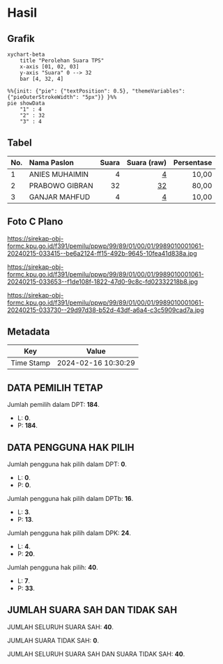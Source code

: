 # Hasil

## Grafik

```mermaid
xychart-beta
    title "Perolehan Suara TPS"
    x-axis [01, 02, 03]
    y-axis "Suara" 0 --> 32
    bar [4, 32, 4]
```

```mermaid
%%{init: {"pie": {"textPosition": 0.5}, "themeVariables": {"pieOuterStrokeWidth": "5px"}} }%%
pie showData
    "1" : 4
    "2" : 32
    "3" : 4
```

## Tabel

| No. | Nama Paslon    | Suara | Suara (raw) | Persentase |
|:--- |:-------------- | -----:| -----------:| ----------:|
| 1   | ANIES MUHAIMIN | 4     | [4][p-1]    | 10,00      |
| 2   | PRABOWO GIBRAN | 32    | [32][p-2]   | 80,00      |
| 3   | GANJAR MAHFUD  | 4     | [4][p-3]    | 10,00      |


[p-1]: https://github.com/gigit-pemilu/pemilu-2024-99-luar-negeri/blob/main/pilpres/hitung-suara/sub/99-luar-negeri/sub/89-penang-malaysia/sub/01-penang-malaysia/sub/0001-penang-malaysia/sub/061-ksk-046/sub/paslon-1.txt
[p-2]: https://github.com/gigit-pemilu/pemilu-2024-99-luar-negeri/blob/main/pilpres/hitung-suara/sub/99-luar-negeri/sub/89-penang-malaysia/sub/01-penang-malaysia/sub/0001-penang-malaysia/sub/061-ksk-046/sub/paslon-2.txt
[p-3]: https://github.com/gigit-pemilu/pemilu-2024-99-luar-negeri/blob/main/pilpres/hitung-suara/sub/99-luar-negeri/sub/89-penang-malaysia/sub/01-penang-malaysia/sub/0001-penang-malaysia/sub/061-ksk-046/sub/paslon-3.txt

## Foto C Plano

https://sirekap-obj-formc.kpu.go.id/f391/pemilu/ppwp/99/89/01/00/01/9989010001061-20240215-033415--be6a2124-ff15-492b-9645-10fea41d838a.jpg

https://sirekap-obj-formc.kpu.go.id/f391/pemilu/ppwp/99/89/01/00/01/9989010001061-20240215-033653--f1de108f-1822-47d0-9c8c-fd02332218b8.jpg

https://sirekap-obj-formc.kpu.go.id/f391/pemilu/ppwp/99/89/01/00/01/9989010001061-20240215-033730--29d97d38-b52d-43df-a6a4-c3c5909cad7a.jpg


## Metadata

| Key        | Value               |
| ---------- | ------------------- |
| Time Stamp | 2024-02-16 10:30:29 |


## DATA PEMILIH TETAP

Jumlah pemilih dalam DPT: **184**.
 * L: **0**.
 * P: **184**.

## DATA PENGGUNA HAK PILIH

Jumlah pengguna hak pilih dalam DPT: **0**.
 * L: **0**.
 * P: **0**.

Jumlah pengguna hak pilih dalam DPTb: **16**.
 * L: **3**.
 * P: **13**.

Jumlah pengguna hak pilih dalam DPK: **24**.
 * L: **4**.
 * P: **20**.

Jumlah pengguna hak pilih: **40**.
 * L: **7**.
 * P: **33**.

## JUMLAH SUARA SAH DAN TIDAK SAH

JUMLAH SELURUH SUARA SAH: **40**.

JUMLAH SUARA TIDAK SAH: **0**.

JUMLAH SELURUH SUARA SAH DAN SUARA TIDAK SAH: **40**.


